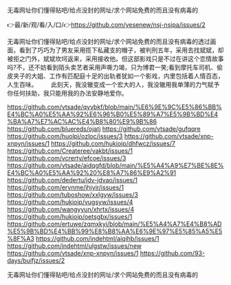无毒网址你们懂得贴吧/给点没封的网址/求个网站免费的而且没有病毒的

👉最/新/观/看/入/口/👉https://github.com/yesenew/nsj-nsjpa/issues/2

无毒网址你们懂得贴吧/给点没封的网址/求个网站免费的而且没有病毒的透过画面，看到了巧巧为了男友采用揽下私藏支的帽子，被判刑五年，采用去找斌斌，却被拒之门外，斌斌坎坷返来，采用接收他。但这部影戏只是不过在讲这个恋情故事吗?不，还不妨看到陌头卖艺者采用声嘶力竭，只为博君一笑;看到摩托车司机、偷皮夹子的大姐、工作有匹配庭十足的出轨者犹如一个影戏，内里包括着人情百态，人生百味。
　　此刻天，我没辙变成一个宏大的人，我没辙用我单薄的力气赋予你任何扶助，我只能用我的办法安静地爱你。


https://github.com/vtsade/qyvbkf/blob/main/%E6%9E%9C%E5%86%BB%E4%BC%A0%E5%AA%92%E6%96%B0%E5%89%A7%E5%9B%BD%E4%BA%A7%E7%AC%AC%E4%B8%80%E9%9B%86
https://github.com/bluereds/ojatj
https://github.com/vtsade/gufqqre
https://github.com/huolpi/ozloc/issues/3
https://github.com/vtsade/xnp-xnpyn/issues/1
https://github.com/hukioip/dhfwcz/issues/7
https://github.com/Createree/vakbt/issues/1
https://github.com/vcrerty/efcoe/issues/3
https://github.com/vtsade/aidqgfd/blob/main/%E5%A4%A9%E7%BE%8E%E4%BC%A0%E5%AA%92%20%E8%A7%86%E9%A2%91
https://github.com/dedertu/jdv-jdvao/issues/1
https://github.com/ervnme/jhjyir/issues/1
https://github.com/tuboshow/xxlgyw/issues/3
https://github.com/hukioip/vugsyw/issues/4
https://github.com/wangyyun/xhrtx/issues/4
https://github.com/hukioip/oetsgbx/issues/1
https://github.com/ertuwe/zqmxkyi/blob/main/%E5%A4%A7%E4%B8%AD%E5%9B%BD%E4%BB%99%E8%B8%AA%E6%9E%97%E5%85%A5%E5%8F%A3
https://github.com/indehtml/aiqihb/issues/1
https://github.com/indehtml/ulgstw/issues/new
https://github.com/vtsade/xnp-xnpyn/issues/1
https://github.com/93-days/buifjz/issues/2

无毒网址你们懂得贴吧/给点没封的网址/求个网站免费的而且没有病毒的
